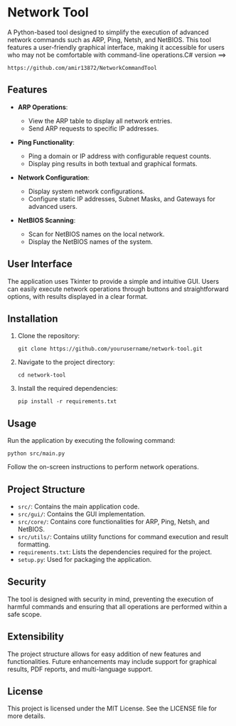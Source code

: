 # Network Tool

A Python-based tool designed to simplify the execution of advanced network commands such as ARP, Ping, Netsh, and NetBIOS. This tool features a user-friendly graphical interface, making it accessible for users who may not be comfortable with command-line operations.C# version ==>
```
https://github.com/amir13872/NetworkCommandTool
```

## Features

- **ARP Operations**:
  - View the ARP table to display all network entries.
  - Send ARP requests to specific IP addresses.

- **Ping Functionality**:
  - Ping a domain or IP address with configurable request counts.
  - Display ping results in both textual and graphical formats.

- **Network Configuration**:
  - Display system network configurations.
  - Configure static IP addresses, Subnet Masks, and Gateways for advanced users.

- **NetBIOS Scanning**:
  - Scan for NetBIOS names on the local network.
  - Display the NetBIOS names of the system.

## User Interface

The application uses Tkinter to provide a simple and intuitive GUI. Users can easily execute network operations through buttons and straightforward options, with results displayed in a clear format.

## Installation

1. Clone the repository:
   ```
   git clone https://github.com/yourusername/network-tool.git
   ```
2. Navigate to the project directory:
   ```
   cd network-tool
   ```
3. Install the required dependencies:
   ```
   pip install -r requirements.txt
   ```

## Usage

Run the application by executing the following command:
```
python src/main.py
```

Follow the on-screen instructions to perform network operations.

## Project Structure

- `src/`: Contains the main application code.
- `src/gui/`: Contains the GUI implementation.
- `src/core/`: Contains core functionalities for ARP, Ping, Netsh, and NetBIOS.
- `src/utils/`: Contains utility functions for command execution and result formatting.
- `requirements.txt`: Lists the dependencies required for the project.
- `setup.py`: Used for packaging the application.

## Security

The tool is designed with security in mind, preventing the execution of harmful commands and ensuring that all operations are performed within a safe scope.

## Extensibility

The project structure allows for easy addition of new features and functionalities. Future enhancements may include support for graphical results, PDF reports, and multi-language support.

## License

This project is licensed under the MIT License. See the LICENSE file for more details.
